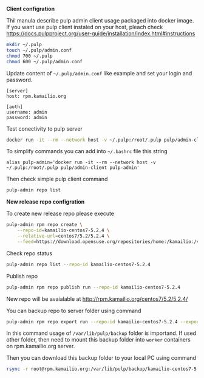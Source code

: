 **Client configration**

Thil manula describe pulp admin client usage packaged into docker image.
If you want use pulp client instaled on your host, pleach check https://docs.pulpproject.org/user-guide/installation/index.html#instructions

```sh
mkdir ~/.pulp
touch ~/.pulp/admin.conf
chmod 700 ~/.pulp
chmod 600 ~/.pulp/admin.conf
```

Update content of `~/.pulp/admin.conf` like example and set your login and password.
```
[server]
host: rpm.kamailio.org

[auth]
username: admin
password: admin
```

Test conectivity to pulp server
```sh
docker run -it --rm --network host -v ~/.pulp:/root/.pulp pulp/admin-client pulp-admin repo list
```

To simplify commands you can add into `~/.bashrc` file this string
```
alias pulp-admin='docker run -it --rm --network host -v ~/.pulp:/root/.pulp pulp/admin-client pulp-admin'
```

Then check simple pulp client command
```sh
pulp-admin repo list
```

**New release repo configration**

To create new release repo please execute
```sh
pulp-admin rpm repo create \
    --repo-id=kamailio-centos7-5.2.4 \
    --relative-url=centos7/5.2/5.2.4 \
    --feed=https://download.opensuse.org/repositories/home:/kamailio:/v5.2.x-rpms/CentOS_7/
```

Check repo status
```sh
pulp-admin repo list --repo-id kamailio-centos7-5.2.4
```

Publish repo
```sh
pulp-admin rpm repo publish run --repo-id kamailio-centos7-5.2.4
```

New repo will be avaialable at http://rpm.kamailio.org/centos7/5.2/5.2.4/

You can backup repo to server folder using command
```sh
pulp-admin rpm repo export run --repo-id kamailio-centos7-5.2.4 --export-dir /var/lib/pulp/backup
```
In this command usage of `/var/lib/pulp/backup` folder is importand.
If used other folder, then need to mount this backup folder into `worker` containers on rpm.kamailio.org server.

Then you can download this backup folder to your local PC using command
```sh
rsync -r root@rpm.kamailio.org:/var/lib/pulp/backup/kamailio-centos7-5.2.4 ~/your_local_pc_backup_folder
```